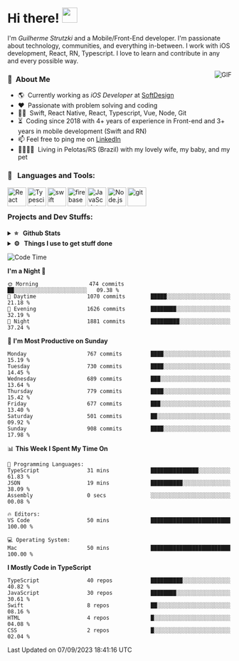 # Hi there! <img src="https://github.com/TheDudeThatCode/TheDudeThatCode/blob/master/Assets/Hi.gif" width="34px" height="34px">

I'm _Guilherme Strutzki_ and a Mobile/Front-End developer. I'm passionate about technology, communities, and everything in-between. I work with iOS development, React, RN, Typescript. I love to learn and contribute in any and every possible way. 

<img align="right" alt="GIF" src="https://spotify-github-profile.vercel.app/api/view?uid=22gkdonhf4okms5x5dsdjx7sy&cover_image=true&theme=default&bar_color=09ff00&bar_color_cover=false"/>

### :space_invader: &nbsp;About Me
- :earth_americas:&nbsp; Currently working as _iOS Developer_ at [SoftDesign](https://softdesign.com.br/)
- :heart: &nbsp;Passionate with problem solving and coding
- :technologist: &nbsp;Swift, React Native, React, Typescript, Vue, Node, Git
- :hourglass_flowing_sand: &nbsp;Coding since 2018 with 4+ years of experience in Front-end and 3+ years in mobile development (Swift and RN)
- 📫  Feel free to ping me on [LinkedIn](https://www.linkedin.com/in/guilherme-strutzki/)
- :family_man_woman_girl_girl: &nbsp;Living in Pelotas/RS (Brazil) with my lovely wife, my baby, and my pet

### 🔨 &nbsp; Languages and Tools:
<a href="https://reactjs.org/" target="_blank"> <img align="left" alt="React" height ="42px" src="https://raw.githubusercontent.com/rahul-jha98/github_readme_icons/main/language_and_tools/square/react/react.svg"></a>
<a href="https://www.typescriptlang.org/" target="_blank"><img align="left" alt="Typescirpt" height ="42px" src="https://raw.githubusercontent.com/rahul-jha98/github_readme_icons/main/language_and_tools/square/typescript/typescript.svg"></a>
<a href="https://developer.apple.com/swift/" target="_blank"> <img align="left" src="https://raw.githubusercontent.com/rahul-jha98/github_readme_icons/main/language_and_tools/square/swift/swift.svg" alt="swift" height="42px"/> </a> 
<a href="https://firebase.google.com/" target="_blank"> <img align="left" src="https://raw.githubusercontent.com/rahul-jha98/github_readme_icons/main/language_and_tools/square/firebase/firebase.svg" alt="firebase" height ="42px"/> </a>
<a href="https://developer.mozilla.org/en-US/docs/Web/JavaScript" target="_blank"> <img align="left" alt="JavaScript" height ="42px"  src="https://raw.githubusercontent.com/rahul-jha98/github_readme_icons/main/language_and_tools/square/javascript/javascript.svg"> </a>
<a href="https://nodejs.org" target="_blank"><img align="left" alt="Node.js" height ="42px" src="https://raw.githubusercontent.com/rahul-jha98/github_readme_icons/main/language_and_tools/square/node/node.svg"></a>
<a href="https://git-scm.com/" target="_blank"> <img src="https://raw.githubusercontent.com/rahul-jha98/github_readme_icons/main/language_and_tools/square/git-scm/git-scm.svg" align="left" alt="git" height='42px'/> </a> </br></br>


### Projects and Dev Stuffs:

<details>	
  <summary><b>⭐ &nbsp; Github Stats</b></summary>
  <br />
  <img src="https://github-readme-stats.vercel.app/api?username=guistrutzki&show_icons=true&theme=tokyonight"/>
</details>
 
<details>	
  <br />
  <summary><b>⚙️ &nbsp; Things I use to get stuff done</b></summary>
  	<ul>
  	    <li><b>OS:</b> macOS Big Sur 11.2</li>
	    <li><b>Laptop: </b> MacBook Pro (i7, Mid 2014)</li>
  	    <li><b>Browser: </b> Chrome</li>
	    <li><b>Terminal: </b> ZSH: Oh My Zsh</li>
	    <li><b>Code Editor:</b> VScode, XCode and Android Studio</li>
	    <li><b>To Stay Updated:</b> Twitter, Youtube and Instagram.</li>
	</ul>	
</details>

<!--START_SECTION:waka-->
![Code Time](http://img.shields.io/badge/Code%20Time-1%2C384%20hrs%2038%20mins-blue)

**I'm a Night 🦉** 

```text
🌞 Morning                474 commits         ██░░░░░░░░░░░░░░░░░░░░░░░   09.38 % 
🌆 Daytime                1070 commits        █████░░░░░░░░░░░░░░░░░░░░   21.18 % 
🌃 Evening                1626 commits        ████████░░░░░░░░░░░░░░░░░   32.19 % 
🌙 Night                  1881 commits        █████████░░░░░░░░░░░░░░░░   37.24 % 
```
📅 **I'm Most Productive on Sunday** 

```text
Monday                   767 commits         ████░░░░░░░░░░░░░░░░░░░░░   15.19 % 
Tuesday                  730 commits         ████░░░░░░░░░░░░░░░░░░░░░   14.45 % 
Wednesday                689 commits         ███░░░░░░░░░░░░░░░░░░░░░░   13.64 % 
Thursday                 779 commits         ████░░░░░░░░░░░░░░░░░░░░░   15.42 % 
Friday                   677 commits         ███░░░░░░░░░░░░░░░░░░░░░░   13.40 % 
Saturday                 501 commits         ██░░░░░░░░░░░░░░░░░░░░░░░   09.92 % 
Sunday                   908 commits         ████░░░░░░░░░░░░░░░░░░░░░   17.98 % 
```


📊 **This Week I Spent My Time On** 

```text
💬 Programming Languages: 
TypeScript               31 mins             ███████████████░░░░░░░░░░   61.83 % 
JSON                     19 mins             ██████████░░░░░░░░░░░░░░░   38.09 % 
Assembly                 0 secs              ░░░░░░░░░░░░░░░░░░░░░░░░░   00.08 % 

🔥 Editors: 
VS Code                  50 mins             █████████████████████████   100.00 % 

💻 Operating System: 
Mac                      50 mins             █████████████████████████   100.00 % 
```

**I Mostly Code in TypeScript** 

```text
TypeScript               40 repos            ██████████░░░░░░░░░░░░░░░   40.82 % 
JavaScript               30 repos            ████████░░░░░░░░░░░░░░░░░   30.61 % 
Swift                    8 repos             ██░░░░░░░░░░░░░░░░░░░░░░░   08.16 % 
HTML                     4 repos             █░░░░░░░░░░░░░░░░░░░░░░░░   04.08 % 
CSS                      2 repos             █░░░░░░░░░░░░░░░░░░░░░░░░   02.04 % 
```




 Last Updated on 07/09/2023 18:41:16 UTC
<!--END_SECTION:waka-->
